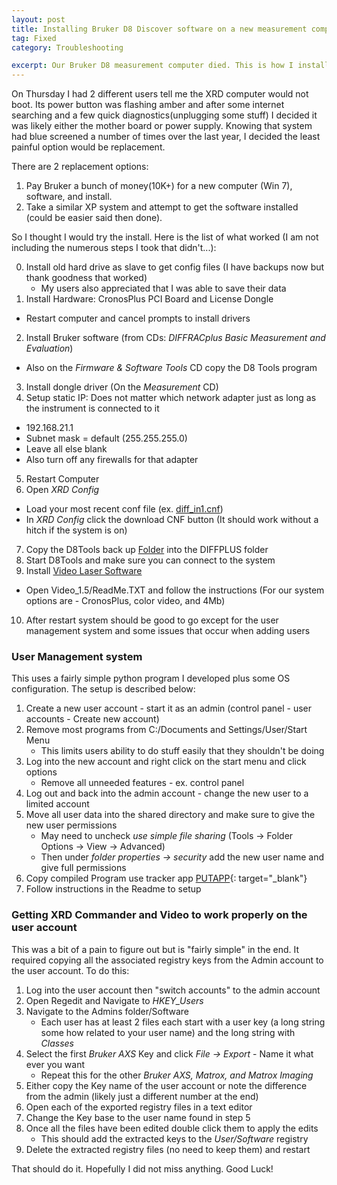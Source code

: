 ```yaml
---
layout: post
title: Installing Bruker D8 Discover software on a new measurement computer.
tag: Fixed
category: Troubleshooting

excerpt: Our Bruker D8 measurement computer died. This is how I installed the software on a 'new' XP machine.
---
```


On Thursday I had 2 different users tell me the XRD computer would not boot. Its power button was flashing amber and after some internet searching and a few quick diagnostics(unplugging some stuff) I decided it was likely either the mother board or power supply. Knowing that system had blue screened a number of times over the last year, I decided the least painful option would be replacement.

There are 2 replacement options:

1. Pay Bruker a bunch of money(10K+) for a new computer (Win 7), software, and install.
2. Take a similar XP system and attempt to get the software installed (could be easier said then done).

So I thought I would try the install.
Here is the list of what worked (I am not including the numerous steps I took that didn't...):

0. Install old hard drive as slave to get config files (I have backups now but thank goodness that worked)
   * My users also appreciated that I was able to save their data
1. Install Hardware: CronosPlus PCI Board and License Dongle
  * Restart computer and cancel prompts to install drivers
2. Install Bruker software (from CDs: *DIFFRACplus Basic Measurement and Evaluation*)
  * Also on the *Firmware & Software Tools* CD copy the D8 Tools program
3. Install dongle driver (On the *Measurement* CD)
4. Setup static IP: Does not matter which network adapter just as long as the instrument is connected to it
  * 192.168.21.1
  * Subnet mask = default (255.255.255.0)
  * Leave all else blank
  * Also turn off any firewalls for that adapter
5. Restart Computer
6. Open *XRD Config*
  * Load your most recent conf file (ex. [diff_in1.cnf](https://drive.google.com/open?id=0B9fsrnoZMTD_dFd6eFZWLWctdzg))
  * In *XRD Config* click the download CNF button (It should work without a hitch if the system is on)
7. Copy the D8Tools back up [Folder](https://drive.google.com/open?id=0B9fsrnoZMTD_T0toeDVqZjdxRmM) into the DIFFPLUS folder
8. Start D8Tools and make sure you can connect to the system
9. Install [Video Laser Software](https://drive.google.com/open?id=0B9fsrnoZMTD_WVRZWTBWS2RSSVU)
  * Open Video_1.5/ReadMe.TXT and follow the instructions (For our system options are - CronosPlus, color video, and 4Mb)
10. After restart system should be good to go except for the user management system and some issues that occur when adding users

### User Management system

This uses a fairly simple python program I developed plus some OS configuration. The setup is described below:

1. Create a new user account - start it as an admin (control panel - user accounts - Create new account)
2. Remove most programs from C:/Documents and Settings/User/Start Menu
   * This limits users ability to do stuff easily that they shouldn't be doing
3. Log into the new account and right click on the start menu and click options
   * Remove all unneeded features - ex. control panel
4. Log out and back into the admin account - change the new user to a limited account
5. Move all user data into the shared directory and make sure to give the new user permissions
   * May need to uncheck *use simple file sharing* (Tools -> Folder Options -> View -> Advanced)
   * Then under *folder properties -> security* add the new user name and give full permissions
6. Copy compiled Program use tracker app [PUTAPP](https://github.com/openafox/put_app){: target="_blank"}
7. Follow instructions in the Readme to setup

### Getting XRD Commander and Video to work properly on the user account

This was a bit of a pain to figure out but is "fairly simple" in the end.
It required copying all the associated registry keys from the Admin account to the user account. To do this:

1. Log into the user account then "switch accounts" to the admin account
2. Open Regedit and Navigate to *HKEY_Users*
3. Navigate to the Admins folder/Software
   * Each user has at least 2 files each start with a user key (a long string some how related to your user name) and the long string with *Classes*
4. Select the first *Bruker AXS* Key and click *File -> Export* - Name it what ever you want
   * Repeat this for the other *Bruker AXS, Matrox, and Matrox Imaging*
5. Either copy the Key name of the user account or note the difference from the admin (likely just a different number at the end)
6. Open each of the exported registry files in a text editor
7. Change the Key base to the user name found in step 5
8. Once all the files have been edited double click them to apply the edits
   * This should add the extracted keys to the *User/Software* registry
9. Delete the extracted registry files (no need to keep them) and restart

That should do it. Hopefully I did not miss anything. Good Luck!

